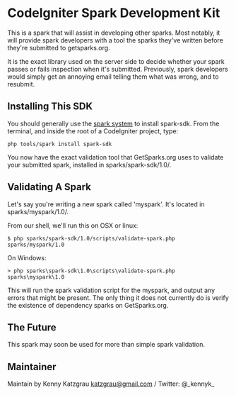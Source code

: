 # CodeIgniter Spark Development Kit

This is a spark that will assist in developing other sparks. Most notably, it will
provide spark developers with a tool the sparks they've written before they're
submitted to getsparks.org.

It is the exact library used on the server side to decide whether your spark
passes or fails inspection when it's submitted. Previously, spark developers
would simply get an annoying email telling them what was wrong, and to resubmit.

## Installing This SDK

You should generally use the [spark system](http://getsparks.org/get-sparks)
to install spark-sdk. From the terminal, and inside the root of a CodeIgniter
project, type:

`php tools/spark install spark-sdk`

You now have the exact validation tool that GetSparks.org uses to validate your
submitted spark, installed in sparks/spark-sdk/1.0/.

## Validating A Spark

Let's say you're writing a new spark called 'myspark'. It's located in
sparks/myspark/1.0/.

From our shell, we'll run this on OSX or linux:

`$ php sparks/spark-sdk/1.0/scripts/validate-spark.php sparks/myspark/1.0`

On Windows:

`> php sparks\spark-sdk\1.0\scripts\validate-spark.php sparks\myspark\1.0`

This will run the spark validation script for the myspark, and output any errors that might be present. The only thing it does not currently do is verify the existence of dependency sparks on GetSparks.org.

## The Future

This spark may soon be used for more than simple spark validation.

## Maintainer

Maintain by Kenny Katzgrau <katzgrau@gmail.com> / Twitter: @\_kennyk\_
